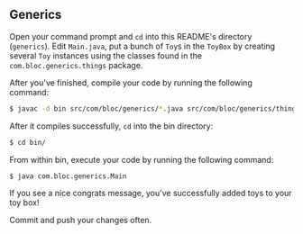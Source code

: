 ## Generics

Open your command prompt and `cd` into this README's directory (`generics`). Edit `Main.java`, put a bunch of `Toy`s in the `ToyBox` by creating several `Toy` instances using the classes found in the `com.bloc.generics.things` package.

After you've finished, compile your code by running the following command:

``` bash
$ javac -d bin src/com/bloc/generics/*.java src/com/bloc/generics/things/*.java
```

After it compiles successfully, `cd` into the bin directory:

``` bash
$ cd bin/
```

From within bin, execute your code by running the following command:

``` bash
$ java com.bloc.generics.Main
```

If you see a nice congrats message, you've successfully added toys to your toy box!

Commit and push your changes often.